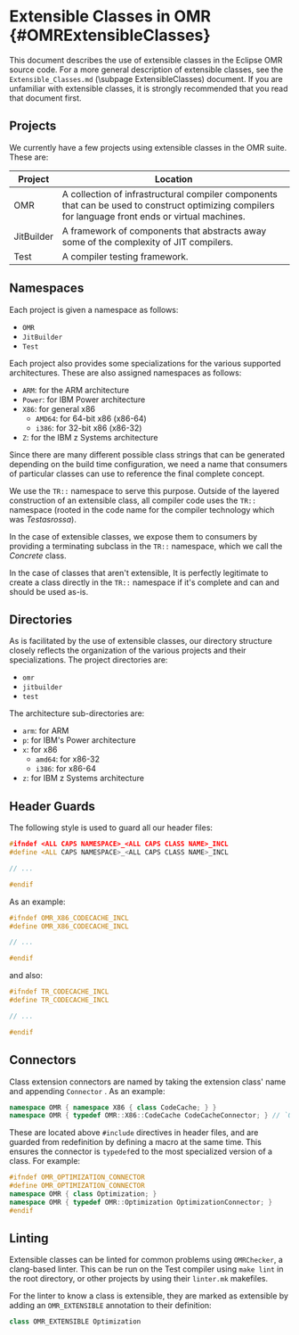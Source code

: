<!--
Copyright (c) 2016, 2017 IBM Corp. and others

This program and the accompanying materials are made available under
the terms of the Eclipse Public License 2.0 which accompanies this
distribution and is available at https://www.eclipse.org/legal/epl-2.0/
or the Apache License, Version 2.0 which accompanies this distribution and
is available at https://www.apache.org/licenses/LICENSE-2.0.

This Source Code may also be made available under the following
Secondary Licenses when the conditions for such availability set
forth in the Eclipse Public License, v. 2.0 are satisfied: GNU
General Public License, version 2 with the GNU Classpath 
Exception [1] and GNU General Public License, version 2 with the
OpenJDK Assembly Exception [2].

[1] https://www.gnu.org/software/classpath/license.html
[2] http://openjdk.java.net/legal/assembly-exception.html

SPDX-License-Identifier: EPL-2.0 OR Apache-2.0 OR GPL-2.0 WITH Classpath-exception-2.0 OR LicenseRef-GPL-2.0 WITH Assembly-exception
-->

# Extensible Classes in OMR  {#OMRExtensibleClasses}

This document describes the use of extensible classes in the Eclipse OMR source
code. For a more general description of extensible classes, see the
`Extensible_Classes.md` (\\subpage ExtensibleClasses) document. If you are
unfamiliar with extensible classes, it is strongly recommended that you read
that document first.

## Projects

We currently have a few projects using extensible classes in the OMR suite.
These are:

| Project    | Location |
|------------|----------|
| OMR        | A collection of infrastructural compiler components that can be used to construct optimizing compilers for language front ends or virtual machines. |
| JitBuilder | A framework of components that abstracts away some of the complexity of JIT compilers. |
| Test       | A compiler testing framework. |

## Namespaces

Each project is given a namespace as follows:

- `OMR`
- `JitBuilder`
- `Test`

Each project also provides some specializations for the various supported
architectures. These are also assigned namespaces as follows:

- `ARM`: for the ARM architecture
- `Power`: for IBM Power architecture
- `X86`: for general x86
  - `AMD64`: for 64-bit x86 (x86-64)
  - `i386`: for 32-bit x86 (x86-32)
- `Z`: for the IBM z Systems architecture

Since there are many different possible class strings that can be generated
depending on the build time configuration, we need a name that consumers of
particular classes can use to reference the final complete concept.

We use the `TR::` namespace to serve this purpose. Outside of the layered
construction of an extensible class, all compiler code uses the `TR::`
namespace (rooted in the code name for the compiler technology which was
_Testasrossa_). 

In the case of extensible classes, we expose them to consumers by providing a
terminating subclass in the `TR::` namespace, which we call the _Concrete_ 
class. 

In the case of classes that aren't extensible, It is perfectly legitimate to
create a class directly in the `TR::` namespace if it's complete and can and
should be used as-is. 

## Directories

As is facilitated by the use of extensible classes, our directory structure
closely reflects the organization of the various projects and their
specializations. The project directories are:

- `omr`
- `jitbuilder`
- `test`

The architecture sub-directories are:

- `arm`: for ARM
- `p`: for IBM's Power architecture
- `x`: for x86
  - `amd64`: for x86-32
  - `i386`: for x86-64
- `z`: for IBM z Systems architecture

## Header Guards

The following style is used to guard all our header files:

```c++
#ifndef <ALL CAPS NAMESPACE>_<ALL CAPS CLASS NAME>_INCL
#define <ALL CAPS NAMESPACE>_<ALL CAPS CLASS NAME>_INCL

// ...

#endif
```

As an example:

```c++
#ifndef OMR_X86_CODECACHE_INCL
#define OMR_X86_CODECACHE_INCL

// ...

#endif
```
and also:

```c++
#ifndef TR_CODECACHE_INCL
#define TR_CODECACHE_INCL

// ...

#endif
```
## Connectors

Class extension connectors are named by taking the extension class' name and
appending `Connector` .
As an example:

```c++
namespace OMR { namespace X86 { class CodeCache; } }
namespace OMR { typedef OMR::X86::CodeCache CodeCacheConnector; } // `OMR` is specified for clarity
```

These are located above `#include` directives in header files, and are guarded
from redefinition by defining a macro at the same time. This ensures the
connector is `typedef`ed to the most specialized version of a class. For example:

```c++
#ifndef OMR_OPTIMIZATION_CONNECTOR
#define OMR_OPTIMIZATION_CONNECTOR
namespace OMR { class Optimization; }
namespace OMR { typedef OMR::Optimization OptimizationConnector; }
#endif
```

## Linting

Extensible classes can be linted for common problems using `OMRChecker`, a
clang-based linter. This can be run on the Test compiler using `make lint` in
the root directory, or other projects by using their `linter.mk` makefiles.

For the linter to know a class is extensible, they are marked as extensible by
adding an `OMR_EXTENSIBLE` annotation to their definition:
```c++
class OMR_EXTENSIBLE Optimization
```
